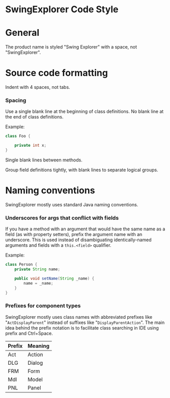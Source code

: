 SwingExplorer Code Style
========================

# General

The product name is styled "Swing Explorer" with a space, not "SwingExplorer".

# Source code formatting

Indent with 4 spaces, not tabs.

### Spacing

Use a single blank line at the beginning of class definitions. No blank line at the end of class definitions.

Example:

```java
class Foo {

    private int x;
}
```

Single blank lines between methods.

Group field definitions tightly, with blank lines to separate logical groups.

# Naming conventions

SwingExplorer mostly uses standard Java naming conventions.

### Underscores for args that conflict with fields

If you have a method with an argument that would have the same name as a field (as with property setters), prefix the argument name with an underscore. This is used instead of disambiguating identically-named arguments and fields with a `this.<field>` qualifier.

Example:

```java
class Person {
    private String name;

    public void setName(String _name) {
        name = _name;
    }
}
```

### Prefixes for component types

SwingExplorer mostly uses class names with abbreviated prefixes like "`ActDisplayParent`" instead of suffixes like "`DisplayParentAction`".
The main idea behind the prefix notation is to facilitate class searching in IDE using prefix and Ctrl+Space.

| Prefix | Meaning |
| ------ | ------- |
| Act    | Action  |
| DLG    | Dialog  |
| FRM    | Form    |
| Mdl    | Model   |
| PNL    | Panel   |
